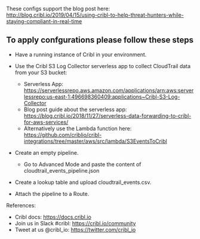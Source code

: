 These configs support the blog post here: 
http://blog.cribl.io/2019/04/15/using-cribl-to-help-threat-hunters-while-staying-compliant-in-real-time

To apply confgurations please follow these steps
------------------------------------------------

* Have a running instance of Cribl in your environment.

* Use the Cribl S3 Log Collector serverless app to collect CloudTrail data from your S3 bucket: 
    * Serverless App: https://serverlessrepo.aws.amazon.com/applications/arn:aws:serverlessrepo:us-east-1:496698360409:applications~Cribl-S3-Log-Collector
    * Blog post guide about the serverless app: https://blog.cribl.io/2018/11/27/serverless-data-forwarding-to-cribl-for-aws-services/
    * Alternatively use the Lambda function here: https://github.com/criblio/cribl-integrations/tree/master/aws/src/lambda/S3EventsToCribl

* Create an empty pipeline. 
    * Go to Advanced Mode and paste the content of cloudtrail_events_pipeline.json

* Create a lookup table and upload cloudtrail_events.csv.
* Attach the pipeline to a Route.


References:
* Cribl docs: https://docs.cribl.io
* Join us in Slack #cribl: https://cribl.io/community
* Tweet at us @cribl_io: https://twitter.com/cribl_io
